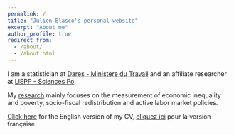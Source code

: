 ```yaml
---
permalink: /
title: "Julien Blasco's personal website"
excerpt: "About me"
author_profile: true
redirect_from: 
  - /about/
  - /about.html
---
```


I am a statistician at [Dares - Ministère du Travail](https://dares.travail-emploi.gouv.fr/) and an affiliate researcher at [LIEPP - Sciences Po](https://www.sciencespo.fr/liepp).

My [research](/research) mainly focuses on the measurement of economic inequality and poverty, socio-fiscal redistribution and active labor market policies.

[Click here](/files/CV_EN_Julien_Blasco_jan_2021.pdf) for the English version of my CV, [cliquez ici](/files/CV_FR_Julien_Blasco_oct_2021.pdf) pour la version française.
